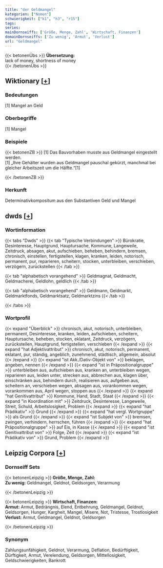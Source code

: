 ```yaml
---
title: "der Geldmangel"
kategorien: ["Nomen"]
schwierigkeit: ["k1", "h3", "r15"]
tags:
series:
mainDornseiffs: ['Größe, Menge, Zahl', 'Wirtschaft, Finanzen']
domainDornseiffs: ['Zu wenig', 'Armut', 'Verlust']
url: "Geldmangel"
---
```


{{< betonenÜbs >}}
**Übersetzung:**  
lack  of money, shortness  of money  
{{< /betonenÜbs >}}

## Wiktionary [[+](https://de.wiktionary.org/wiki/Geldmangel)]

### Bedeutungen
[1] Mangel an Geld  

### Oberbegriffe
[1] Mangel  

### Beispiele
{{< betonenZB >}}
[1] Das Bauvorhaben musste aus Geldmangel eingestellt werden.  
[1] „Ihre Gehälter wurden aus Geldmangel pauschal gekürzt, manchmal bei gleicher Arbeitszeit um die Hälfte.“[1]  

{{< /betonenZB >}}
### Herkunft
Determinativkompositum aus den Substantiven Geld und Mangel  



## dwds [[+](https://www.dwds.de/wb/Geldmangel)]

### Wortinformation
{{< tabs "Dwds" >}}
{{< tab "Typische Verbindungen" >}}
Bürokratie, Desinteresse, Hauptgrund, Hauptursache, Kommune, Langeweile, Zeitdruck, absagen, akut, aufschieben, beheben, behindern, bremsen, chronisch, einstellen, fertigstellen, klagen, kranken, leiden, notorisch, permanent, pur, reparieren, scheitern, stocken, unterbleiben, verschieben, verzögern, zurückstellen
{{< /tab >}}

{{< tab "alphabetisch vorangehend" >}}
Geldmagnat, Geldmacht, Geldmacherei, Geldlohn, geldlich
{{< /tab >}}

{{< tab "alphabetisch vorangehend" >}}
Geldmann, Geldmarkt, Geldmarktfonds, Geldmarktsatz, Geldmarktzins
{{< /tab >}}

{{< /tabs >}}

### Wortprofil
{{< expand "Überblick" >}} chronisch, akut, notorisch, unterbleiben, permanent, Desinteresse, kranken, leiden, aufschieben, scheitern, Hauptursache, beheben, stocken, eklatant, Zeitdruck, verzögern, zurückstellen, Hauptgrund, fertigstellen, verschieben {{< /expand >}}
{{< expand "hat Adjektivattribut" >}} chronisch, akut, notorisch, permanent, eklatant, pur, ständig, angeblich, zunehmend, städtisch, allgemein, absolut {{< /expand >}}
{{< expand "ist Akk./Dativ-Objekt von" >}} beklagen, angeben, nennen {{< /expand >}}
{{< expand "ist in Präpositionalgruppe" >}} unterbleiben aus, aufschieben aus, kranken an, unterbleiben wegen, reparieren aus, leiden unter, strecken aus, abbrechen aus, klagen über, einschränken aus, behindern durch, realisieren aus, aufgeben aus, scheitern an, verschieben wegen, absagen aus, vorankommen wegen, vorankommen aus, April wegen, stoppen aus {{< /expand >}}
{{< expand "hat Genitivattribut" >}} Kommune, Hand, Stadt, Staat {{< /expand >}}
{{< expand "in Koordination mit" >}} Zeitdruck, Desinteresse, Langeweile, Streit, Schuld, Arbeitslosigkeit, Problem {{< /expand >}}
{{< expand "hat Prädikativ" >}} Grund {{< /expand >}}
{{< expand "hat vergl. Wortgruppe" >}} als Grund {{< /expand >}}
{{< expand "ist Subjekt von" >}} bremsen, zwingen, verhindern, herrschen, führen {{< /expand >}}
{{< expand "hat Präpositionalgruppe" >}} auf Eis, in Kasse {{< /expand >}}
{{< expand "ist Genitivattribut von" >}} Folge, Zeit {{< /expand >}}
{{< expand "ist Prädikativ von" >}} Grund, Problem {{< /expand >}}

## Leipzig Corpora [[+](https://corpora.uni-leipzig.de/en/res?word=Geldmangel&corpusId=deu_newscrawl-public_2018)]

### Dornseiff Sets
{{< betonenLeipzig >}}
**Größe, Menge, Zahl:**  
**Zu wenig:** Geldmangel, Geldnot, Geldsorgen, Verarmung  

{{< /betonenLeipzig >}}


{{< betonenLeipzig >}}
**Wirtschaft, Finanzen:**  
**Armut:** Armut, Bedrängnis, Elend, Entbehrung, Geldmangel, Geldnot, Geldsorgen, Hunger, Kargheit, Mangel, Misere, Not, Tristesse, Trostlosigkeit  
**Verlust:** Armut, Geldmangel, Geldnot, Geldsorgen  

{{< /betonenLeipzig >}}

### Synonym
Zahlungsunfähigkeit, Geldnot, Verarmung, Deflation, Bedürftigkeit, Dürftigkeit, Armut, Verelendung, Geldsorgen, Mittellosigkeit, Geldschwierigkeiten, Bankrott

